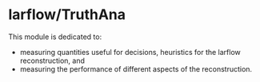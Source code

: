 # larflow/TruthAna

This module is dedicated to:
* measuring quantities useful for decisions, heuristics for the larflow reconstruction, and
* measuring the performance of different aspects of the reconstruction.




